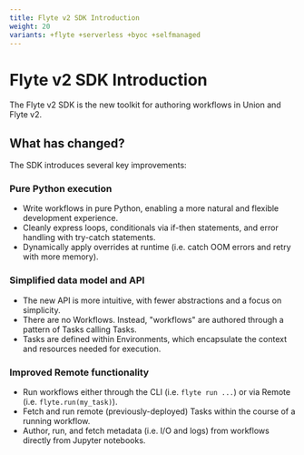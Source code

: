 ```yaml
---
title: Flyte v2 SDK Introduction
weight: 20
variants: +flyte +serverless +byoc +selfmanaged
---
```


# Flyte v2 SDK Introduction

The Flyte v2 SDK is the new toolkit for authoring workflows in Union and Flyte v2.

## What has changed?

The SDK introduces several key improvements:

### Pure Python execution

* Write workflows in pure Python, enabling a more natural and flexible development experience.
* Cleanly express loops, conditionals via if-then statements, and error handling with try-catch statements.
* Dynamically apply overrides at runtime (i.e. catch OOM errors and retry with more memory).

### Simplified data model and API

* The new API is more intuitive, with fewer abstractions and a focus on simplicity.
* There are no Workflows. Instead, "workflows" are authored through a pattern of Tasks calling Tasks.
* Tasks are defined within Environments, which encapsulate the context and resources needed for execution.

### Improved Remote functionality
* Run workflows either through the CLI (i.e. `flyte run ...`) or via Remote (i.e. `flyte.run(my_task)`).
* Fetch and run remote (previously-deployed) Tasks within the course of a running workflow.
* Author, run, and fetch metadata (i.e. I/O and logs) from workflows directly from Jupyter notebooks.